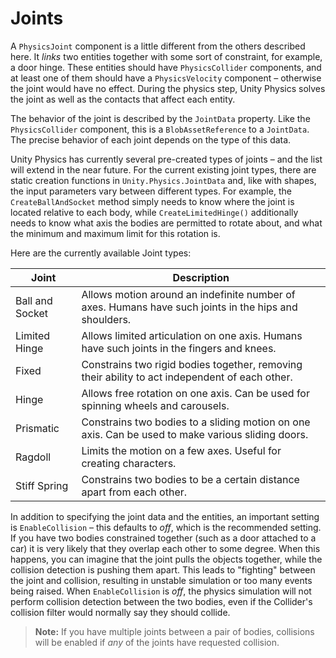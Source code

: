 # Joints

A `PhysicsJoint` component is a little different from the others described here. It _links_ two entities together with some sort of constraint, for example, a door hinge. These entities should have `PhysicsCollider` components, and at least one of them should have a `PhysicsVelocity` component – otherwise the joint would have no effect. During the physics step, Unity Physics solves the joint as well as the contacts that affect each entity.

The behavior of the joint is described by the `JointData` property. Like the `PhysicsCollider` component, this is a `BlobAssetReference` to a `JointData`. The precise behavior of each joint depends on the type of this data.

Unity Physics has currently several pre-created types of joints – and the list will extend in the near future. For the current existing joint types, there are static creation functions in `Unity.Physics.JointData` and, like with shapes, the input parameters vary between different types. For example, the `CreateBallAndSocket` method simply needs to know where the joint is located relative to each body, while `CreateLimitedHinge()` additionally needs to know what axis the bodies are permitted to rotate about, and what the minimum and maximum limit for this rotation is.

Here are the currently available Joint types:

| Joint           | Description                                                                                           |
|-----------------|-------------------------------------------------------------------------------------------------------|
| Ball and Socket | Allows motion around an indefinite number of axes. Humans have such joints in the hips and shoulders. |
| Limited Hinge   | Allows limited articulation on one axis. Humans have such joints in the fingers and knees.            |
| Fixed           | Constrains two rigid bodies together, removing their ability to act independent of each other.        |
| Hinge           | Allows free rotation on one axis. Can be used for spinning wheels and carousels.                      |
| Prismatic       | Constrains two bodies to a sliding motion on one axis. Can be used to make various sliding doors.     |
| Ragdoll         | Limits the motion on a few axes. Useful for creating characters.                                      |
| Stiff Spring    | Constrains two bodies to be a certain distance apart from each other.                                 |

In addition to specifying the joint data and the entities, an important setting is `EnableCollision` – this defaults to _off_, which is the recommended setting. If you have two bodies constrained together (such as a door attached to a car) it is very likely that they overlap each other to some degree. When this happens, you can imagine that the joint pulls the objects together, while the collision detection is pushing them apart. This leads to "fighting" between the joint and collision, resulting in unstable simulation or too many events being raised. When `EnableCollision` is _off_, the physics simulation will not perform collision detection between the two bodies, even if the Collider's collision filter would normally say they should collide.

>**Note:** If you have multiple joints between a pair of bodies, collisions will be enabled if _any_ of the joints have requested collision.
